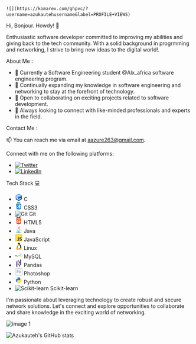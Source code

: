                                                                                            ![](https://komarev.com/ghpvc/?username=azukautehusername&label=PROFILE+VIEWS)  
                                                                                          
 Hi, Bonjour. Howdy!   🙂

Enthusiastic software developer committed to improving my abilities and giving back to the tech community. With a solid background in progrmming and networking, I strive to bring new ideas to the digital world!.

 About Me :

- 🔭 Currently a Software Engineering student  @Alx_africa software engineering program.
- 🌱 Continually expanding my knowledge in software engineering and networking to stay at the forefront of technology.
- 👯 Open to collaborating on exciting projects related to software development.
- 🤝 Always looking to connect with like-minded professionals and experts in the field.

 Contact Me :

📫 You can reach me via email at [aazure263@gmail.com](mailto:aazure263@gmail.com).

Connect with me on the following platforms:

- <a href="https://x.com/Magnifi66148508" target="_blank"><img src="https://img.shields.io/twitter/follow/Magnifi66148508?style=social&logo=x" alt="Twitter" width="120px" height="25px" /></a>
- <a href="https://www.linkedin.com/in/azukauteh" target="_blank"><img src="https://img.shields.io/badge/LinkedIn-Connect-blue?logo=linkedin" alt="LinkedIn" width="120px" height="25px" /></a>


 Tech Stack 💻
- <img src="https://raw.githubusercontent.com/devicons/devicon/master/icons/c/c-original.svg" alt="C" width="20" /> C
- <img src="https://raw.githubusercontent.com/devicons/devicon/master/icons/css3/css3-original-wordmark.svg" alt="CSS3" width="20" /> CSS3
- <img src="https://www.vectorlogo.zone/logos/git-scm/git-scm-icon.svg" alt="Git" width="20" /> Git
- <img src="https://raw.githubusercontent.com/devicons/devicon/master/icons/html5/html5-original-wordmark.svg" alt="HTML5" width="20" /> HTML5
- <img src="https://raw.githubusercontent.com/devicons/devicon/master/icons/java/java-original.svg" alt="Java" width="20" /> Java
- <img src="https://raw.githubusercontent.com/devicons/devicon/master/icons/javascript/javascript-original.svg" alt="JavaScript" width="20" /> JavaScript
- <img src="https://raw.githubusercontent.com/devicons/devicon/master/icons/linux/linux-original.svg" alt="Linux" width="20" /> Linux
- <img src="https://raw.githubusercontent.com/devicons/devicon/master/icons/mysql/mysql-original-wordmark.svg" alt="MySQL" width="20" /> MySQL
- <img src="https://raw.githubusercontent.com/devicons/devicon/2ae2a900d2f041da66e950e4d48052658d850630/icons/pandas/pandas-original.svg" alt="Pandas" width="20" /> Pandas
- <img src="https://raw.githubusercontent.com/devicons/devicon/master/icons/photoshop/photoshop-line.svg" alt="Photoshop" width="20" /> Photoshop
- <img src="https://raw.githubusercontent.com/devicons/devicon/master/icons/python/python-original.svg" alt="Python" width="20" /> Python
- <img src="https://upload.wikimedia.org/wikipedia/commons/0/05/Scikit_learn_logo_small.svg" alt="Scikit-learn" width="20" /> Scikit-learn

I'm passionate about leveraging technology to create robust and secure network solutions. Let's connect and explore opportunities to collaborate and share knowledge in the exciting world of networking.

![image 1](https://i.imgur.com/si6dAB6.png)

![Azukauteh's GitHub stats](https://github-readme-stats.vercel.app/api?username=azukauteh&show_icons=true&theme=radical) 



